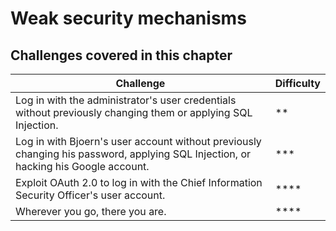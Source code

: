 # Weak security mechanisms

## Challenges covered in this chapter

| Challenge | Difficulty |
| --------- | ---------- |
| Log in with the administrator's user credentials without previously changing them or applying SQL Injection. | ** |
| Log in with Bjoern's user account without previously changing his password, applying SQL Injection, or hacking his Google account. | *** |
| Exploit OAuth 2.0 to log in with the Chief Information Security Officer's user account. | **** |
| Wherever you go, there you are. | **** |
